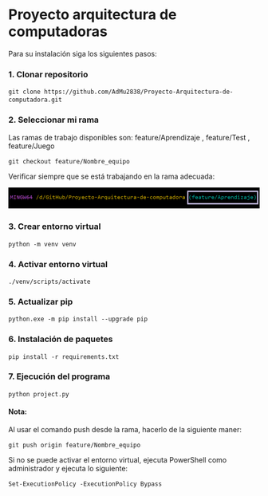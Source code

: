 # Proyecto arquitectura de computadoras

Para su instalación siga los siguientes pasos:

### 1. Clonar repositorio

```shell
git clone https://github.com/AdMu2838/Proyecto-Arquitectura-de-computadora.git
```

### 2. Seleccionar mi rama

Las ramas de trabajo disponibles son: feature/Aprendizaje , feature/Test , feature/Juego

```shell
git checkout feature/Nombre_equipo
```
Verificar siempre que se está trabajando en la rama adecuada:

![Ejemplo Rama ](https://github.com/AdMu2838/Proyecto-Arquitectura-de-computadora/blob/main/rama_ejm.png)


### 3. Crear entorno virtual

```shell
python -m venv venv
```

### 4. Activar entorno virtual

```shell
./venv/scripts/activate
```

### 5. Actualizar pip

```shell
python.exe -m pip install --upgrade pip
```

### 6. Instalación de paquetes

```shell
pip install -r requirements.txt
```

### 7. Ejecución del programa

```shell
python project.py
```



#### Nota:

Al usar el comando push desde la rama, hacerlo de la siguiente maner:

```shell
git push origin feature/Nombre_equipo
```

Si no se puede activar el entorno virtual, ejecuta PowerShell como administrador y ejecuta lo siguiente:

```shell
Set-ExecutionPolicy -ExecutionPolicy Bypass
```
